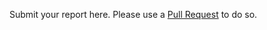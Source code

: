 Submit your report here. Please use a [Pull Request](https://help.github.com/en/articles/creating-a-pull-request) to do so. 
